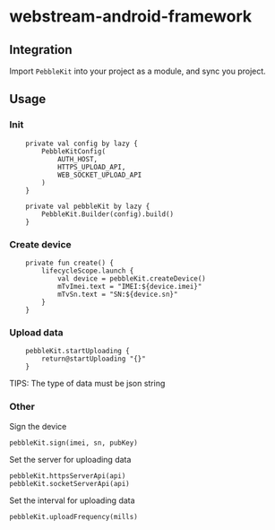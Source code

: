 # webstream-android-framework

## Integration
Import `PebbleKit` into your project as a module, and sync you project.


## Usage
### Init

```
    private val config by lazy {
        PebbleKitConfig(
            AUTH_HOST,
            HTTPS_UPLOAD_API,
            WEB_SOCKET_UPLOAD_API
        )
    }

    private val pebbleKit by lazy {
        PebbleKit.Builder(config).build()
    }
```


### Create device
```
    private fun create() {
        lifecycleScope.launch {
            val device = pebbleKit.createDevice()
            mTvImei.text = "IMEI:${device.imei}"
            mTvSn.text = "SN:${device.sn}"
        }
    }

```

### Upload data
```
	pebbleKit.startUploading {
	    return@startUploading "{}"
	}
```
TIPS: The type of data must be json string


### Other
Sign the device
```
pebbleKit.sign(imei, sn, pubKey)
```

Set the server for uploading data
```
pebbleKit.httpsServerApi(api)
pebbleKit.socketServerApi(api)
```

Set the interval for uploading data
```
pebbleKit.uploadFrequency(mills)
```
